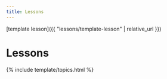 ```yaml
---
title: Lessons
---
```


[template lesson]({{ "lessons/template-lesson" | relative_url }})

# Lessons

{% include template/topics.html %}
